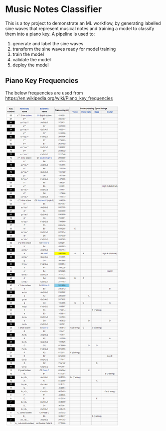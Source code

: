 # Music Notes Classifier

This is a toy project to demonstrate an ML workflow, by generating labelled sine waves that represent musical notes and training a model to classify them into a piano key. 
A pipeline is used to:
1. generate and label the sine waves
1. transform the sine waves ready for model training
1. train the model
1. validate the model
1. deploy the model

## Piano Key Frequencies

The below frequencies are used from https://en.wikipedia.org/wiki/Piano_key_frequencies

![Piano Key Frequencies](Piano_key_frequencies.png)



